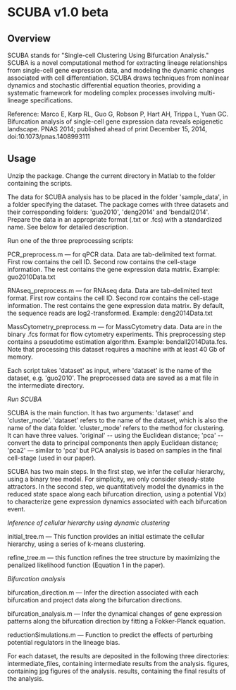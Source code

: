 SCUBA v1.0 beta
===============

Overview
--------

SCUBA stands for "Single-cell Clustering Using Bifurcation Analysis." SCUBA is a novel computational method for extracting lineage relationships from single-cell gene expression data, and modeling the dynamic changes associated with cell differentiation. SCUBA draws techniques from nonlinear dynamics and stochastic differential equation theories, providing a systematic framework for modeling complex processes involving multi-lineage specifications. 

Reference: Marco E, Karp RL, Guo G, Robson P, Hart AH, Trippa L, Yuan GC. Bifurcation analysis of single-cell gene expression data reveals epigenetic landscape. PNAS 2014; published ahead of print December 15, 2014, doi:10.1073/pnas.1408993111    

Usage
-----

Unzip the package. Change the current directory in Matlab to the folder containing the scripts.

The data for SCUBA analysis has to be placed in the folder 'sample_data', in a folder specifying the dataset. The package comes with three datasets and their corresponding folders: 'guo2010', 'deng2014' and 'bendall2014'. Prepare the data in an appropriate format (.txt or .fcs) with a standardized name. See below for detailed description.

Run one of the three preprocessing scripts: 

PCR_preprocess.m  — for qPCR data. Data are tab-delimited text format. First row contains the cell ID. Second row contains the cell-stage information. The rest contains the gene expression data matrix. Example: guo2010Data.txt   

RNAseq_preprocess.m — for RNAseq data. Data are tab-delimited text format. First row contains the cell ID. Second row contains the cell-stage information. The rest contains the gene expression data matrix. By default, the sequence reads are log2-transformed.  Example: deng2014Data.txt

MassCytometry_preprocess.m — for MassCytometry data. Data are in the binary .fcs format for flow cytometry experiments. This preprocessing step contains a pseudotime estimation algorithm. Example: bendall2014Data.fcs. Note that processing this dataset requires a machine with at least 40 Gb of memory.

Each script takes 'dataset' as input, where 'dataset' is the name of the dataset, e.g. 'guo2010'. The preprocessed data are saved as a mat file in the intermediate directory. 

*Run SCUBA*

SCUBA is the main function. It has two arguments: 'dataset' and 'cluster_mode'.
'dataset' refers to the name of the dataset, which is also the name of the data folder.
'cluster_mode' refers to the method for clustering. It can have three values. 'original' -- using the Euclidean distance; 'pca' -- convert the data to principal components then apply Euclidean distance; 'pca2' — similar to 'pca' but PCA analysis is based on samples in the final cell-stage (used in our paper).   

SCUBA has two main steps. In the first step, we infer the cellular hierarchy, using a binary tree model. For simplicity, we only consider steady-state attractors. In the second step, we quantitatively model the dynamics in the reduced state space along each bifurcation direction, using a potential V(x) to characterize gene expression dynamics associated with each bifurcation event.

*Inference of cellular hierarchy using dynamic clustering*

initial_tree.m — This function provides an initial estimate the cellular hierarchy, using a series of k-means clustering.

refine_tree.m — this function refines the tree structure by maximizing the penalized likelihood function (Equation 1 in the paper).  

*Bifurcation analysis*

bifurcation_direction.m — Infer the direction associated with each bifurcation and project data along the bifurcation directions.

bifurcation_analysis.m  — Infer the dynamical changes of gene expression patterns along the bifurcation direction by fitting a Fokker-Planck equation. 

reductionSimulations.m  — Function to predict the effects of perturbing potential regulators in the lineage bias.

For each dataset, the results are deposited in the following three directories:
intermediate_files, containing intermediate results from the analysis.
figures, containing jpg figures of the analysis.
results, containing the final results of the analysis.

